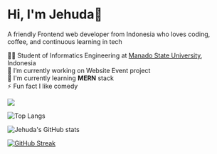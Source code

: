 # Hi, I'm Jehuda👋

A friendly Frontend web developer from Indonesia who loves coding, coffee, and continuous learning in tech<br/>

👨‍🎓 Student of Informatics Engineering at [Manado State University](https://unima.ac.id/), Indonesia<br/>
🔭 I’m currently working on Website Event project<br/>
🌱 I'm currently learning <b>MERN</b> stack<br/>
⚡ Fun fact I like comedy<br/>

![](https://komarev.com/ghpvc/?username=Jehudavd&color=orange)

![Top Langs](https://github-readme-stats.vercel.app/api/top-langs/?username=Jehudavd&layout=compact&theme=great-gatsby)

![Jehuda's GitHub stats](https://github-readme-stats.vercel.app/api?username=Jehudavd&show_icons=true&theme=great-gatsby&rank_icon=github)

[![GitHub Streak](https://streak-stats.demolab.com/?user=Jehudavd&theme=great-gatsby)](https://git.io/streak-stats)

